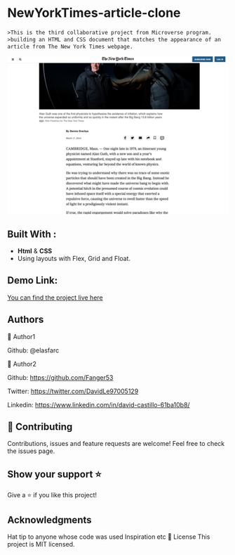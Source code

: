 
# NewYorkTimes-article-clone
	>This is the third collaborative project from Microverse program.
	>building an HTML and CSS document that matches the appearance of an article from The New York Times webpage.


![screenshot](./assets/GHP-SCSH.png)

## Built With :

 - **Html** & **CSS**
 - Using layouts with Flex, Grid and Float.

## Demo Link:
[You can find the project live here](https://rawcdn.githack.com/elasfarc/NewYorkTimes-article-clone/e25afa4cc260c2c4577d1dc8867d944cc9887a95/index.html)

## Authors  

👤 Author1

Github: @elasfarc  

👤 Author2

Github: https://github.com/Fanger53

Twitter: https://twitter.com/DavidLe97005129

Linkedin: https://www.linkedin.com/in/david-castillo-61ba10b8/

## 🤝 Contributing
Contributions, issues and feature requests are welcome!
Feel free to check the issues page.

## Show your support ⭐️
Give a ⭐️ if you like this project!  

## Acknowledgments
Hat tip to anyone whose code was used Inspiration etc 📝 License This project is MIT licensed.
